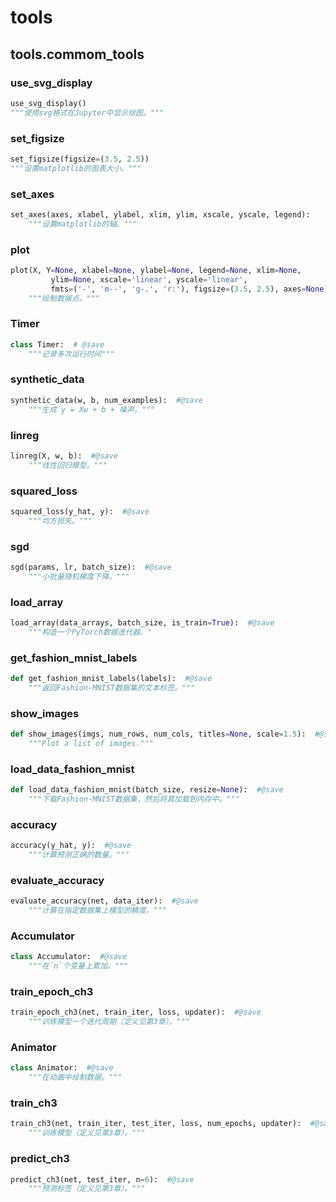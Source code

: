 # tools

## tools.commom_tools

### use_svg_display

```python
use_svg_display()
"""使用svg格式在Jupyter中显示绘图。"""
```

### set_figsize

```python
set_figsize(figsize=(3.5, 2.5))
"""设置matplotlib的图表大小。"""
```

### set_axes

```python
set_axes(axes, xlabel, ylabel, xlim, ylim, xscale, yscale, legend):
    """设置matplotlib的轴。"""
```

### plot

```python
plot(X, Y=None, xlabel=None, ylabel=None, legend=None, xlim=None,
         ylim=None, xscale='linear', yscale='linear',
         fmts=('-', 'm--', 'g-.', 'r:'), figsize=(3.5, 2.5), axes=None):
    """绘制数据点。"""
```

### Timer

```python
class Timer:  # @save
    """记录多次运行时间"""
```

### synthetic_data

```python
synthetic_data(w, b, num_examples):  #@save
    """生成 y = Xw + b + 噪声。"""
```

### linreg

```python
linreg(X, w, b):  #@save
    """线性回归模型。"""
```

### squared_loss

```python
squared_loss(y_hat, y):  #@save
    """均方损失。"""
```

### sgd

```python
sgd(params, lr, batch_size):  #@save
    """小批量随机梯度下降。"""
```

### load_array

```python
load_array(data_arrays, batch_size, is_train=True):  #@save
    """构造一个PyTorch数据迭代器。"
```

### get_fashion_mnist_labels

```python
def get_fashion_mnist_labels(labels):  #@save
    """返回Fashion-MNIST数据集的文本标签。"""
```

### show_images

```python
def show_images(imgs, num_rows, num_cols, titles=None, scale=1.5):  #@save
    """Plot a list of images."""
```

### load_data_fashion_mnist

```python
def load_data_fashion_mnist(batch_size, resize=None):  #@save
    """下载Fashion-MNIST数据集，然后将其加载到内存中。"""
```

### accuracy

```python
accuracy(y_hat, y):  #@save
    """计算预测正确的数量。"""
```

### evaluate_accuracy

```python
evaluate_accuracy(net, data_iter):  #@save
    """计算在指定数据集上模型的精度。"""
```

### Accumulator

```python
class Accumulator:  #@save
    """在`n`个变量上累加。"""
```

### train_epoch_ch3

```python
train_epoch_ch3(net, train_iter, loss, updater):  #@save
    """训练模型一个迭代周期（定义见第3章）。"""
```

### Animator

```python
class Animator:  #@save
    """在动画中绘制数据。"""
```

### train_ch3

```python
train_ch3(net, train_iter, test_iter, loss, num_epochs, updater):  #@save
    """训练模型（定义见第3章）。"""
```

### predict_ch3

```python
predict_ch3(net, test_iter, n=6):  #@save
    """预测标签（定义见第3章）。"""
```



